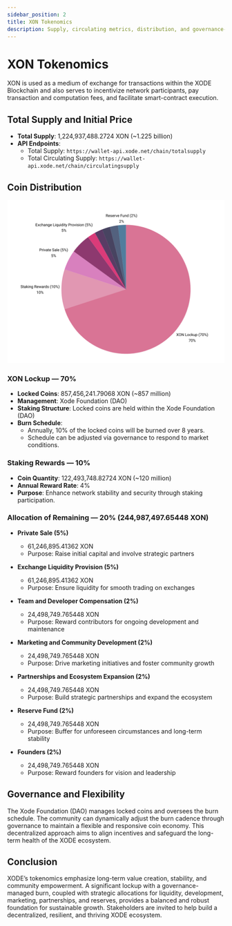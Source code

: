 ```yaml
---
sidebar_position: 2
title: XON Tokenomics
description: Supply, circulating metrics, distribution, and governance-managed burn schedule for XON
---
```


# XON Tokenomics

XON is used as a medium of exchange for transactions within the XODE Blockchain and also serves to incentivize network participants, pay transaction and computation fees, and facilitate smart-contract execution.

## Total Supply and Initial Price

- **Total Supply**: 1,224,937,488.2724 XON (~1.225 billion)
- **API Endpoints**:
  - Total Supply: `https://wallet-api.xode.net/chain/totalsupply`
  - Total Circulating Supply: `https://wallet-api.xode.net/chain/circulatingsupply`

## Coin Distribution
![Coin](./img/graph.png)

### XON Lockup — 70%
- **Locked Coins**: 857,456,241.79068 XON (~857 million)
- **Management**: Xode Foundation (DAO)
- **Staking Structure**: Locked coins are held within the Xode Foundation (DAO)
- **Burn Schedule**:
  - Annually, 10% of the locked coins will be burned over 8 years.
  - Schedule can be adjusted via governance to respond to market conditions.

### Staking Rewards — 10%
- **Coin Quantity**: 122,493,748.82724 XON (~120 million)
- **Annual Reward Rate**: 4%
- **Purpose**: Enhance network stability and security through staking participation.

### Allocation of Remaining — 20% (244,987,497.65448 XON)

- **Private Sale (5%)**
  - 61,246,895.41362 XON
  - Purpose: Raise initial capital and involve strategic partners

- **Exchange Liquidity Provision (5%)**
  - 61,246,895.41362 XON
  - Purpose: Ensure liquidity for smooth trading on exchanges

- **Team and Developer Compensation (2%)**
  - 24,498,749.765448 XON
  - Purpose: Reward contributors for ongoing development and maintenance

- **Marketing and Community Development (2%)**
  - 24,498,749.765448 XON
  - Purpose: Drive marketing initiatives and foster community growth

- **Partnerships and Ecosystem Expansion (2%)**
  - 24,498,749.765448 XON
  - Purpose: Build strategic partnerships and expand the ecosystem

- **Reserve Fund (2%)**
  - 24,498,749.765448 XON
  - Purpose: Buffer for unforeseen circumstances and long-term stability

- **Founders (2%)**
  - 24,498,749.765448 XON
  - Purpose: Reward founders for vision and leadership

## Governance and Flexibility

The Xode Foundation (DAO) manages locked coins and oversees the burn schedule. The community can dynamically adjust the burn cadence through governance to maintain a flexible and responsive coin economy. This decentralized approach aims to align incentives and safeguard the long-term health of the XODE ecosystem.

## Conclusion

XODE’s tokenomics emphasize long-term value creation, stability, and community empowerment. A significant lockup with a governance-managed burn, coupled with strategic allocations for liquidity, development, marketing, partnerships, and reserves, provides a balanced and robust foundation for sustainable growth. Stakeholders are invited to help build a decentralized, resilient, and thriving XODE ecosystem.
